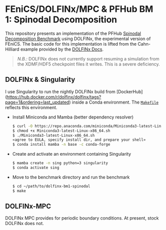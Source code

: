 # FEniCS/DOLFINx/MPC & PFHub BM 1: Spinodal Decomposition

This repository presents an implementation of the PFHub
[Spinodal Decomposition Benchmark](
https://pages.nist.gov/pfhub/benchmarks/benchmark1.ipynb/)
using DOLFINx, the experimental version of FEniCS.
The basic code for this implementation is lifted from the
Cahn-Hilliard example provided by the [DOLFINx Docs](
https://docs.fenicsproject.org/dolfinx/main/python/demos/cahn-hilliard/demo_cahn-hilliard.py.html).

> *N.B.:* DOLFINx does not currently support resuming a simulation from the
>         XDMF/HDF5 checkpoint files it writes. This is a severe deficiency.

## DOLFINx & Singularity

I use Singularity to run the nightly DOLFINx build from [DockerHub]
(https://hub.docker.com/r/dolfinx/dolfinx/tags?page=1&ordering=last_updated)
inside a Conda environment. The [`Makefile`](Makefile) reflects this
environment.

* Install Miniconda and Mamba (better dependency resolver)
  ```bash
  $ curl -O https://repo.anaconda.com/miniconda/Miniconda3-latest-Linux-x86_64.sh
  $ chmod +x Miniconda3-latest-Linux-x86_64.sh
  $ ./Miniconda3-latest-Linux-x86_64.sh
  «agree to EULA, specify install dir, and prepare your shell»
  $ conda install mamba -n base -c conda-forge
  ```
* Create and activate an environment containing Singularity
  ```bash
  $ mamba create -n sing python=3 singularity
  $ conda activate sing
  ```
* Move to the benchmark directory and run the benchmark
  ```bash
  $ cd ~/path/to/dolfinx-bm1-spinodal
  $ make
  ```

## DOLFINx-MPC

DOLFINx MPC provides for periodic boundary conditions. At present, stock
DOLFINx does not.
